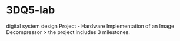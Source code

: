 # 3DQ5-lab
digital system design
Project - Hardware	Implementation	of	an	Image	Decompressor
        > the project includes 3 milestones. 
